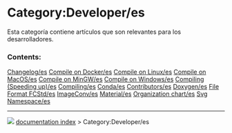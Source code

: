 # Category:Developer/es
Esta categoría contiene artículos que son relevantes para los desarrolladores.

### Contents:

    
  [Changelog/es](Changelog/es.md)                               [Compile on Docker/es](Compile_on_Docker/es.md)   [Compile on Linux/es](Compile_on_Linux/es.md)
  [Compile on MacOS/es](Compile_on_MacOS/es.md)                 [Compile on MinGW/es](Compile_on_MinGW/es.md)     [Compile on Windows/es](Compile_on_Windows/es.md)
  [Compiling (Speeding up)/es](Compiling_(Speeding_up)/es.md)   [Compiling/es](Compiling/es.md)                   [Conda/es](Conda/es.md)
  [Contributors/es](Contributors/es.md)                         [Doxygen/es](Doxygen/es.md)                       [File Format FCStd/es](File_Format_FCStd/es.md)
  [ImageConv/es](ImageConv/es.md)                               [Material/es](Material/es.md)                     [Organization chart/es](Organization_chart/es.md)
  [Svg Namespace/es](Svg_Namespace/es.md)



---
![](images/Right_arrow.png) [documentation index](../README.md) > Category:Developer/es
